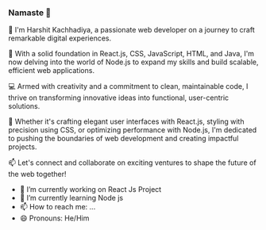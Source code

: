 ### Namaste :pray:

👋 I'm Harshit Kachhadiya, a passionate web developer on a journey to craft remarkable digital experiences.

🚀 With a solid foundation in React.js, CSS, JavaScript, HTML, and Java, I'm now delving into the world of Node.js to expand my skills and build scalable, efficient web applications.

💻 Armed with creativity and a commitment to clean, maintainable code, I thrive on transforming innovative ideas into functional, user-centric solutions.

🌟 Whether it's crafting elegant user interfaces with React.js, styling with precision using CSS, or optimizing performance with Node.js, I'm dedicated to pushing the boundaries of web development and creating impactful projects.

📫 Let's connect and collaborate on exciting ventures to shape the future of the web together!

- 🔭 I’m currently working on React Js Project
- 🌱 I’m currently learning Node js 
- 📫 How to reach me: ...
- 😄 Pronouns: He/Him


